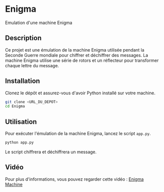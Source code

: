 # Enigma

Emulation d'une machine Enigma

## Description

Ce projet est une émulation de la machine Enigma utilisée pendant la Seconde Guerre mondiale pour chiffrer et déchiffrer des messages. La machine Enigma utilise une série de rotors et un réflecteur pour transformer chaque lettre du message.

## Installation

Clonez le dépôt et assurez-vous d'avoir Python installé sur votre machine.

```bash
git clone <URL_DU_DEPOT>
cd Enigma
```

## Utilisation

Pour exécuter l'émulation de la machine Enigma, lancez le script `app.py`.

```bash
python app.py
```

Le script chiffrera et déchiffrera un message.

## Vidéo

Pour plus d'informations, vous pouvez regarder cette vidéo : [Enigma Machine](https://youtu.be/ybkkiGtJmkM?t=496)

